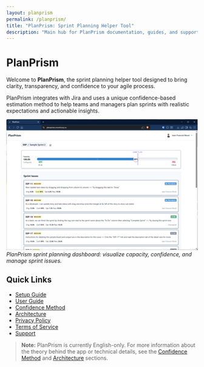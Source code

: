 ```yaml
---
layout: planprism
permalink: /planprism/
title: "PlanPrism: Sprint Planning Helper Tool"
description: "Main hub for PlanPrism documentation, guides, and support."
---
```


# PlanPrism

Welcome to **PlanPrism**, the sprint planning helper tool designed to bring clarity, transparency, and confidence to your agile process.

PlanPrism integrates with Jira and uses a unique confidence-based estimation method to help teams and managers plan sprints with realistic expectations and actionable insights.

![PlanPrism Dashboard](/images/planprism/screenshot.png)
_PlanPrism sprint planning dashboard: visualize capacity, confidence, and manage sprint issues._

## Quick Links

- [Setup Guide](/planprism/setup/)
- [User Guide](/planprism/user-guide/)
- [Confidence Method](/planprism/confidence-method/)
- [Architecture](/planprism/architecture/)
- [Privacy Policy](/planprism/privacy/)
- [Terms of Service](/planprism/terms/)
- [Support](/planprism/support/)

> **Note:** PlanPrism is currently English-only. For more information about the theory behind the app or technical details, see the [Confidence Method](/planprism/confidence-method/) and [Architecture](/planprism/architecture/) sections.
